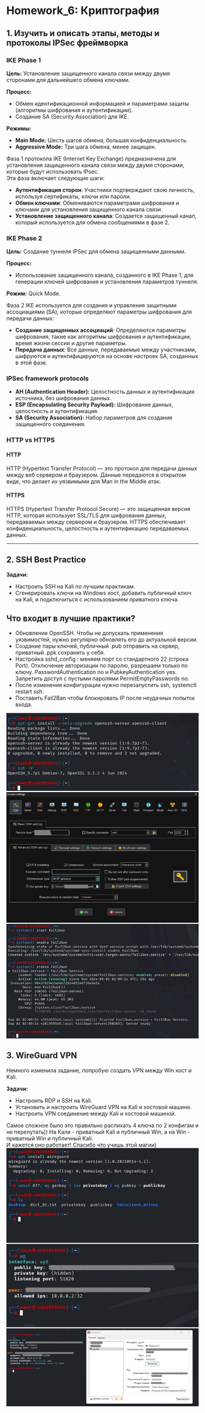 # Homework_6: Криптография

## 1. Изучить и описать этапы, методы и протоколы IPSec фреймворка

### IKE Phase 1

**Цель:** Установление защищенного канала связи между двумя сторонами для дальнейшего обмена ключами.

**Процесс:** 
- Обмен идентификационной информацией и параметрами защиты (алгоритмы шифрования и аутентификации).
- Создание SA (Security Association) для IKE.

**Режимы:** 
- **Main Mode:** Шесть шагов обмена, большая конфиденциальность.
- **Aggressive Mode:** Три шага обмена, менее защищен.

Фаза 1 протокола IKE (Internet Key Exchange) предназначена для установления защищенного канала связи между двумя сторонами, которые будут использовать IPsec.  
Эта фаза включает следующие шаги:
- **Аутентификация сторон**: Участники подтверждают свою личность, используя сертификаты, ключи или пароли.
- **Обмен ключами**: Обмениваются параметрами шифрования и ключами для установления защищенного канала связи.
- **Установление защищенного канала**: Создается защищенный канал, который используется для обмена сообщениями в фазе 2.

### IKE Phase 2
**Цель:** Создание туннеля IPSec для обмена защищенными данными.

**Процесс:**
- Использование защищенного канала, созданного в IKE Phase 1, для генерации ключей шифрования и установления параметров туннеля.

**Режим:** Quick Mode.

Фаза 2 IKE используется для создания и управления защитными ассоциациями (SA), которые определяют параметры шифрования для передачи данных:
- **Создание защищенных ассоциаций**: Определяются параметры шифрования, такие как алгоритмы шифрования и аутентификации, время жизни сессии и другие параметры.
- **Передача данных**: Все данные, передаваемые между участниками, шифруются и аутентифицируются на основе настроек SA, созданных в этой фазе.  

### IPSec framework protocols
- **AH (Authentication Header):** Целостность данных и аутентификация источника, без шифрования данных.
- **ESP (Encapsulating Security Payload):** Шифрование данных, целостность и аутентификация.
- **SA (Security Association):** Набор параметров для создания защищенного соединения.

### HTTP vs HTTPS

#### HTTP
HTTP (Hypertext Transfer Protocol) — это протокол для передачи данных между веб сервером и браузером. Данные передаются в открытом виде, что делает их уязвимыми для Man in the Middle атак.

#### HTTPS
HTTPS (Hypertext Transfer Protocol Secure) — это защищенная версия HTTP, которая использует SSL/TLS для шифрования данных, передаваемых между сервером и браузером. HTTPS обеспечивает конфиденциальность, целостность и аутентификацию передаваемых данных.  

---

## 2. SSH Best Practice
**Задачи:**
- Настроить SSH на Kali по лучшим практикам.
- Сгенерировать ключи на Windows хост, добавить публичный ключ на Kali, и подключиться с использованием приватного ключа.

## Что входит в лучшие практики?
- Обновление OpenSSH. Чтобы не допускать применения уязвимостей, нужно регулярно обновлять его до актуальной версии.
- Создание пары ключей, публичный .pub отправить на сервер, приватный .ppk сохранить у себя.
- Настройка sshd_config : меняем порт со стандартного 22 (строка Port). Отключение авторизации по паролю, разрешаем только по ключу. PasswordAuthentication no и PubkeyAuthentication yes. Запретить доступ с пустыми паролями PermitEmptyPasswords no.
- После изменения конфигурации нужно перезапустить ssh, systemctl restart ssh.
- Поставить Fail2Ban чтобы блокировать IP после неудачных попыток входа.

![OpenSSH](OpenSSH.jpg)
![SSH Session](Session_SSH.jpg)
![Fail2ban](Fail2ban.jpg)

## 3. WireGuard VPN
Немного изменила задание, попробую создать VPN между Win хост и Kali.  

**Задачи:**
- Настроить RDP и SSH на Kali.
- Установить и настроить WireGuard VPN на Kali и хостовой машине.
- Настроить VPN соединение между Kali и хостовой машиной.

Самое сложное было это правильно распихать 4 ключа по 2 конфигам и не перепутать)) На Кали - приватный Kali и публичный Win, а на Win - приватный Win и публичный Kali.  
И кажется оно работает! Спасибо что учишь этой магии)
![WG_01](WG_01.jpg)
![WG_02_Kali](WG_02_Kali.jpg)
![WG_03](WG_03.jpg)
